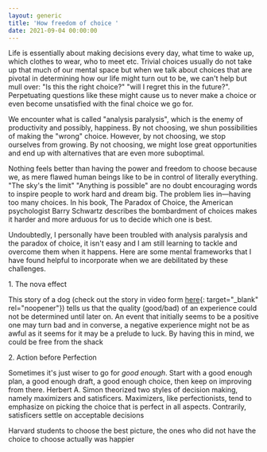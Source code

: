 ```yaml
---
layout: generic
title: 'How freedom of choice '
date: 2021-09-04 00:00:00
---
```

Life is essentially about making decisions every day, what time to wake up, which clothes to wear, who to meet etc. Trivial choices usually do not take up that much of our mental space but when we talk about choices that are pivotal in determining how our life might turn out to be, we can't help but mull over: "Is this the right choice?" "will I regret this in the future?". Perpetuating questions like these might cause us to never make a choice or even become unsatisfied with the final choice we go for.&nbsp;

We encounter what is called "analysis paralysis", which is the enemy of productivity and possibly, happiness. By not choosing, we shun possibilities of making the "wrong" choice. However, by not choosing, we stop ourselves from growing. By not choosing, we might lose great opportunities and end up with alternatives that are even more suboptimal.

Nothing feels better than having the power and freedom to choose because we, as mere flawed human beings like to be in control of literally everything. "The sky's the limit" "Anything is possible" are no doubt encouraging words to inspire people to work hard and dream big. The problem lies in—having too many choices. In his book, The Paradox of Choice, the American psychologist Barry Schwartz describes the bombardment of choices makes it harder and more arduous for us to decide which one is best.&nbsp;

Undoubtedly, I personally have been troubled with analysis paralysis and the paradox of choice, it isn't easy and I am still learning to tackle and overcome them when it happens. Here are some mental frameworks that I have found helpful to incorporate when we are debilitated by these challenges.&nbsp;

1\. The nova effect

This story of a dog (check out the story in video form&nbsp;[here](https://www.youtube.com/watch?v=oGVhOWqsBWM){: target="_blank" rel="noopener"}) tells us that the quality (good/bad) of an experience could not be determined until later on. An event that initially seems to be a positive one may turn bad and in converse, a negative experience might not be as awful as it seems for it may be a prelude to luck. By having this in mind, we could be free from the shack

2\. Action before Perfection

Sometimes it's just wiser to go for&nbsp;*good enough*. Start with a good enough plan, a good enough draft, a good enough choice, then keep on improving from there. Herbert A. Simon theorized two styles of decision making, namely maximizers and satisficers. Maximizers, like perfectionists, tend to emphasize on picking the choice that is perfect in all aspects. Contrarily, satisficers settle on acceptable decisions&nbsp;

Harvard students to choose the best picture, the ones who did not have the choice to choose actually was happier

&nbsp;
